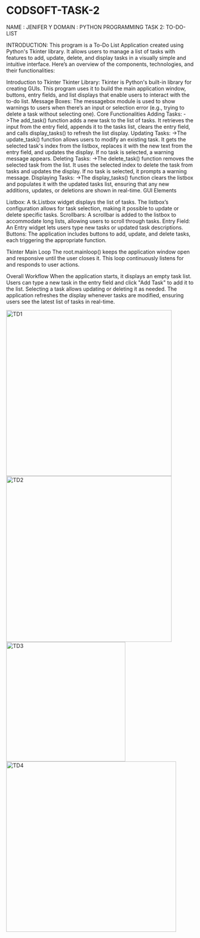 # CODSOFT-TASK-2
NAME : JENIFER Y
DOMAIN : PYTHON PROGRAMMING
TASK 2: TO-DO-LIST

INTRODUCTION:
This program is a To-Do List Application created using Python's Tkinter library. It allows users to manage a list of tasks with features to add, update, delete, and display tasks in a visually simple and intuitive interface. Here’s an overview of the components, technologies, and their functionalities:

Introduction to Tkinter
Tkinter Library: Tkinter is Python's built-in library for creating GUIs. This program uses it to build the main application window, buttons, entry fields, and list displays that enable users to interact with the to-do list.
Message Boxes: The messagebox module is used to show warnings to users when there’s an input or selection error (e.g., trying to delete a task without selecting one).
Core Functionalities
Adding Tasks:
->The add_task() function adds a new task to the list of tasks. It retrieves the input from the entry field, appends it to the tasks list, clears the entry field, and calls display_tasks() to refresh the list display.
Updating Tasks:
->The update_task() function allows users to modify an existing task. It gets the selected task's index from the listbox, replaces it with the new text from the entry field, and updates the display. If no task is selected, a warning message appears.
Deleting Tasks:
->The delete_task() function removes the selected task from the list. It uses the selected index to delete the task from tasks and updates the display. If no task is selected, it prompts a warning message.
Displaying Tasks:
->The display_tasks() function clears the listbox and populates it with the updated tasks list, ensuring that any new additions, updates, or deletions are shown in real-time.
GUI Elements

Listbox: A tk.Listbox widget displays the list of tasks. The listbox’s configuration allows for task selection, making it possible to update or delete specific tasks.
Scrollbars: A scrollbar is added to the listbox to accommodate long lists, allowing users to scroll through tasks.
Entry Field: An Entry widget lets users type new tasks or updated task descriptions.
Buttons: The application includes buttons to add, update, and delete tasks, each triggering the appropriate function.

Tkinter Main Loop
The root.mainloop() keeps the application window open and responsive until the user closes it. This loop continuously listens for and responds to user actions.

Overall Workflow
When the application starts, it displays an empty task list. Users can type a new task in the entry field and click "Add Task" to add it to the list. Selecting a task allows updating or deleting it as needed. The application refreshes the display whenever tasks are modified, ensuring users see the latest list of tasks in real-time.




<img width="443" alt="TD1" src="https://github.com/user-attachments/assets/9c104c16-4b8d-42ad-b8c8-120c63716363">



<img width="443" alt="TD2" src="https://github.com/user-attachments/assets/242f929d-e021-40cb-ac62-a46ce3310546">




<img width="319" alt="TD3" src="https://github.com/user-attachments/assets/b4bfe719-9ed5-4f52-9400-fd07df3607c6">




<img width="455" alt="TD4" src="https://github.com/user-attachments/assets/be8ba162-97b3-4e7a-a2fa-25946ec14c37">
